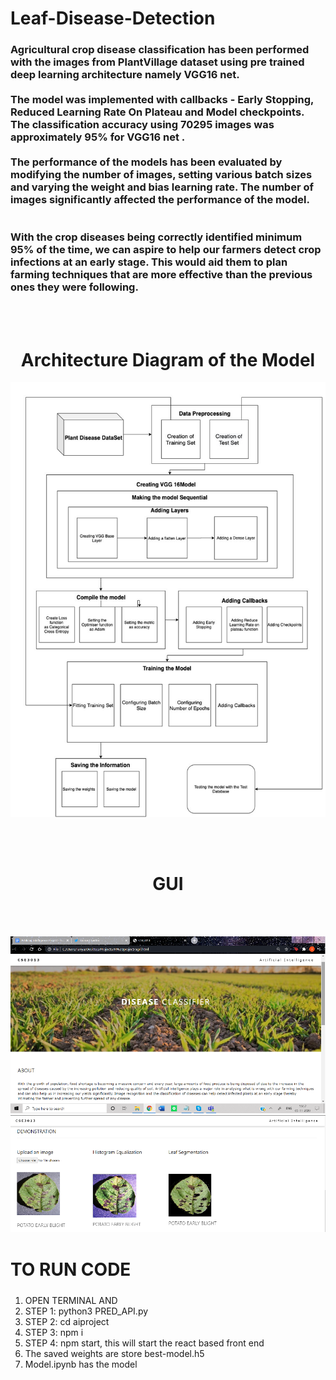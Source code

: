 # Leaf-Disease-Detection
<h3>
Agricultural crop disease classification has been performed with the images from PlantVillage dataset using pre trained deep learning architecture namely VGG16 net.
<br/><br/>
The model was implemented with callbacks - Early Stopping, Reduced Learning Rate On Plateau and Model checkpoints. The classification accuracy using 70295  images was approximately 95% for VGG16 net . 
<br/><br/>
The performance of the models has been evaluated by modifying the number of images, setting various batch sizes and varying the weight and bias learning rate. The number of images significantly affected the performance of the model. 
<br/><br/><br/>
With the crop diseases being correctly identified minimum 95% of the time, we can aspire to help our farmers detect crop infections at an early stage. This would aid them to plan farming techniques that are more effective than the previous ones they were following.
</h3>

<br/><br/>
<h1 align="center">Architecture Diagram of the Model </h1>
<p align="center">
  <img src="/ach diag.png"  title="hover text">
</p>
<br/><br/>
<h1 align="center">GUI </h1>
<br/><br/>
<p align="center">
  <img src="/GUI1.png"  title="hover text">
  <img src="/GUI2.png"  title="hover text">
</p>

<h1> TO RUN CODE </h1>
<p style="font-size:24px">
<ol>
  <li> OPEN TERMINAL AND </li>
  <li>STEP 1: python3 PRED_API.py </li>
  <li>STEP 2: cd aiproject</li>
  <li>STEP 3: npm i</li>
  <li>STEP 4: npm start, this will start the react based front end</li>
  <li>The saved weights are store best-model.h5</li>
  <li>Model.ipynb has the model </li>
</ol>

</p>
